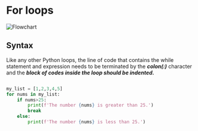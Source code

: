 # For loops
![Flowchart]('for-loop-python.jpg')
## Syntax
Like any other Python loops, the line of code that contains the while statement and expression needs to be terminated by the ***colon(:)*** character and the ***block of codes inside the loop should be indented.***
```python

my_list = [1,2,3,4,5]
for nums in my_list:
    if nums>25:
        print(f'The number {nums} is greater than 25.')
        break
    else:
        print(f'The number {nums} is less than 25.')

```
